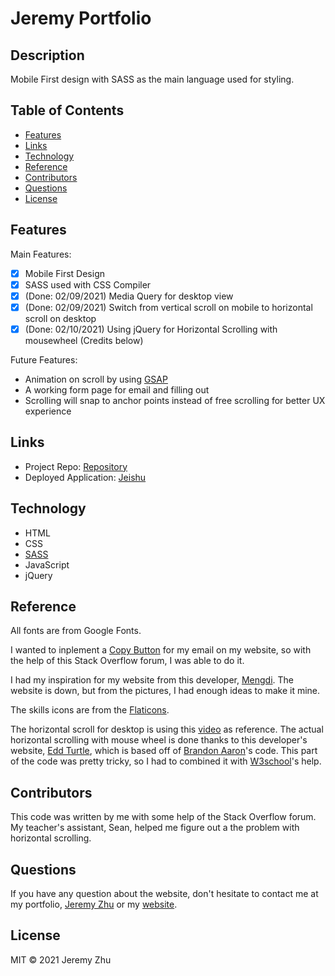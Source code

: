 # Jeremy Portfolio

## Description

Mobile First design with SASS as the main language used for styling.

## Table of Contents

* [Features](#Features)
* [Links](#Links)
* [Technology](#Technology)
* [Reference](#Reference)
* [Contributors](#Contributors)
* [Questions](#Questions)
* [License](#License)

## Features
Main Features: 

* [x] Mobile First Design
* [x] SASS used with CSS Compiler
* [x] (Done: 02/09/2021) Media Query for desktop view
* [x] (Done: 02/09/2021) Switch from vertical scroll on mobile to horizontal scroll on desktop
* [x] (Done: 02/10/2021) Using jQuery for Horizontal Scrolling with mousewheel (Credits below)

Future Features:

* Animation on scroll by using [GSAP](https://greensock.com/docs/v3/GSAP/Timeline)
* A working form page for email and filling out
* Scrolling will snap to anchor points instead of free scrolling for better UX experience

## Links

* Project Repo: [Repository](https://github.com/jeishu/jeishu.github.io)
* Deployed Application: [Jeishu](https://jeishu.github.io/)


## Technology

* HTML
* CSS
* [SASS](https://sass-lang.com/)
* JavaScript
* jQuery

## Reference

All fonts are from Google Fonts.

I wanted to inplement a [Copy Button](https://stackoverflow.com/questions/50795042/create-a-copy-button-without-an-input-text-box) for my email on my website, so with the help of this Stack Overflow forum, I was able to do it.

I had my inspiration for my website from this developer, [Mengdi](https://careerfoundry.com/en/blog/ui-design/best-ui-portfolios/). The website is down, but from the pictures, I had enough ideas to make it mine.

The skills icons are from the [Flaticons](https://www.flaticon.com/authors/pixel-perfect).

The horizontal scroll for desktop is using this [video](https://www.youtube.com/watch?v=pOXl6KH2N8Y) as reference. The actual horizontal scrolling with mouse wheel is done thanks to this developer's website, [Edd Turtle](https://designedbyaturtle.com/horizontal-scrolling-with-jquery/), which is based off of [Brandon Aaron](https://github.com/brandonaaron)'s code. This part of the code was pretty tricky, so I had to combined it with [W3school](https://www.w3schools.com/js/js_window.asp)'s help. 

## Contributors

This code was written by me with some help of the Stack Overflow forum. My teacher's assistant, Sean, helped me figure out a the problem with horizontal scrolling.

## Questions
If you have any question about the website, don't hesitate to contact me at my portfolio, [Jeremy Zhu](https://github.com/jeishu) or my [website](https://jeishu.github.io/).


## License

MIT © 2021 Jeremy Zhu